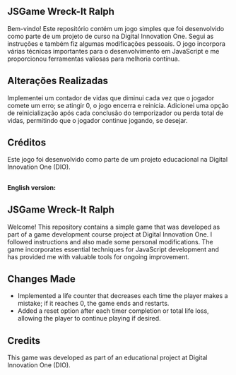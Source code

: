## JSGame Wreck-It Ralph

Bem-vindo! Este repositório contém um jogo simples que foi desenvolvido como parte de um projeto de curso na Digital Innovation One. Segui as instruções e também fiz algumas modificações pessoais. O jogo incorpora várias técnicas importantes para o desenvolvimento em JavaScript e me proporcionou ferramentas valiosas para melhoria contínua.

## Alterações Realizadas

Implementei um contador de vidas que diminui cada vez que o jogador comete um erro; se atingir 0, o jogo encerra e reinicia.
Adicionei uma opção de reinicialização após cada conclusão do temporizador ou perda total de vidas, permitindo que o jogador continue jogando, se desejar.

## Créditos

Este jogo foi desenvolvido como parte de um projeto educacional na Digital Innovation One (DIO).

##

**English version:** 

 ## JSGame Wreck-It Ralph

Welcome! This repository contains a simple game that was developed as part of a game development course project at Digital Innovation One. I followed instructions and also made some personal modifications. The game incorporates essential techniques for JavaScript development and has provided me with valuable tools for ongoing improvement.

## Changes Made

- Implemented a life counter that decreases each time the player makes a mistake; if it reaches 0, the game ends and restarts.
- Added a reset option after each timer completion or total life loss, allowing the player to continue playing if desired.

## Credits

This game was developed as part of an educational project at Digital Innovation One (DIO).
